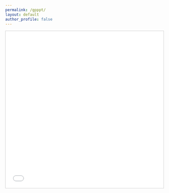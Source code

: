 ```yaml
---
permalink: /gpppt/
layout: default
author_profile: false
---
```

<iframe src="//www.slideshare.net/slideshow/embed_code/key/5AlkdPEv1Ibch6" width="100%" height="500" frameborder="0" marginwidth="0" marginheight="0" scrolling="no" style="border:1px solid #CCC; border-width:1px; margin-bottom:5px; max-width: 100%;" allowfullscreen> </iframe> 
